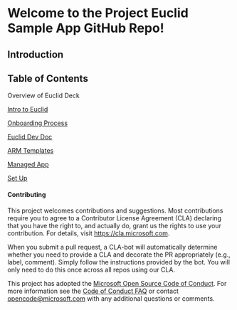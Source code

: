 
# Welcome to the Project Euclid Sample App GitHub Repo! 


## Introduction 


## Table of Contents
Overview of Euclid Deck

[Intro to Euclid](Intro-to-Euclid.md)

[Onboarding Process](Project-Euclid-On-boarding-Process.md)

[Euclid Dev Doc](ISV-Dev-Doc.md)

[ARM Templates](ARMTemplates/README.md)

[Managed App](EuclidSampleAppExternal/ManagedApp/)

[Set Up](SetUp/README.md)



#### Contributing

This project welcomes contributions and suggestions.  Most contributions require you to agree to a
Contributor License Agreement (CLA) declaring that you have the right to, and actually do, grant us
the rights to use your contribution. For details, visit https://cla.microsoft.com.

When you submit a pull request, a CLA-bot will automatically determine whether you need to provide
a CLA and decorate the PR appropriately (e.g., label, comment). Simply follow the instructions
provided by the bot. You will only need to do this once across all repos using our CLA.

This project has adopted the [Microsoft Open Source Code of Conduct](https://opensource.microsoft.com/codeofconduct/).
For more information see the [Code of Conduct FAQ](https://opensource.microsoft.com/codeofconduct/faq/) or
contact [opencode@microsoft.com](mailto:opencode@microsoft.com) with any additional questions or comments.


